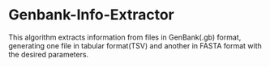 # Genbank-Info-Extractor

This algorithm extracts information from files in GenBank(.gb) format, generating one file in tabular format(TSV) and another in FASTA format with the desired parameters.
